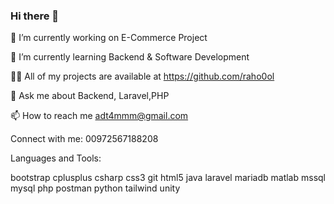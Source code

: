 ### Hi there 👋

🔭 I’m currently working on E-Commerce Project

🌱 I’m currently learning Backend & Software Development

👨‍💻 All of my projects are available at https://github.com/raho0ol

💬 Ask me about Backend, Laravel,PHP

📫 How to reach me adt4mmm@gmail.com

Connect with me:
00972567188208

Languages and Tools:

bootstrap cplusplus csharp css3 git html5 java laravel mariadb matlab mssql mysql php postman python tailwind unity
